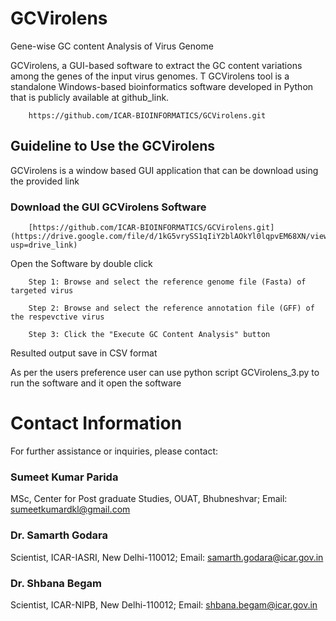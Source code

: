 # GCVirolens
Gene-wise GC content Analysis of Virus Genome 

GCVirolens, a GUI-based software to extract the GC content variations among the genes of the input virus genomes. T
GCVirolens tool is a standalone Windows-based bioinformatics software developed in Python that is publicly available at github_link.

        https://github.com/ICAR-BIOINFORMATICS/GCVirolens.git

## Guideline to Use the GCVirolens
GCVirolens is a window based GUI application that can be download using the provided link 

### Download the GUI GCVirolens Software 

        [https://github.com/ICAR-BIOINFORMATICS/GCVirolens.git](https://drive.google.com/file/d/1kG5vrySS1qIiY2blAOkYl0lqpvEM68XN/view?usp=drive_link)

Open the Software by double click 
      
        Step 1: Browse and select the reference genome file (Fasta) of targeted virus
        
        Step 2: Browse and select the reference annotation file (GFF) of the respevctive virus

        Step 3: Click the "Execute GC Content Analysis" button 

Resulted output save in CSV format 

As per the users preference user can use python script GCVirolens_3.py to run the software and it open the software


# Contact Information
For further assistance or inquiries, please contact:

### Sumeet Kumar Parida

MSc, Center for Post graduate Studies, OUAT, Bhubneshvar; 
Email: sumeetkumardkl@gmail.com

### Dr. Samarth Godara

Scientist, ICAR-IASRI, New Delhi-110012; 
Email: samarth.godara@icar.gov.in

### Dr. Shbana Begam 

Scientist, ICAR-NIPB, New Delhi-110012; 
Email: shbana.begam@icar.gov.in


